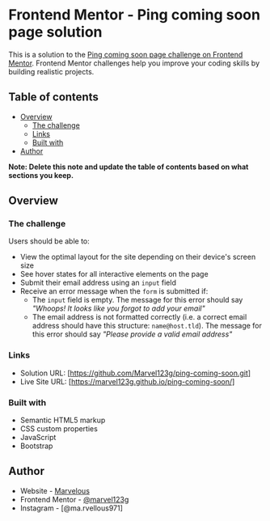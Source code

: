 # Frontend Mentor - Ping coming soon page solution

This is a solution to the [Ping coming soon page challenge on Frontend Mentor](https://www.frontendmentor.io/challenges/ping-single-column-coming-soon-page-5cadd051fec04111f7b848da). Frontend Mentor challenges help you improve your coding skills by building realistic projects. 

## Table of contents

- [Overview](#overview)
  - [The challenge](#the-challenge)
  - [Links](#Links)
  - [Built with](#built-with)
- [Author](#author)

**Note: Delete this note and update the table of contents based on what sections you keep.**

## Overview

### The challenge

Users should be able to:

- View the optimal layout for the site depending on their device's screen size
- See hover states for all interactive elements on the page
- Submit their email address using an `input` field
- Receive an error message when the `form` is submitted if:
	- The `input` field is empty. The message for this error should say *"Whoops! It looks like you forgot to add your email"*
	- The email address is not formatted correctly (i.e. a correct email address should have this structure: `name@host.tld`). The message for this error should say *"Please provide a valid email address"*


### Links

- Solution URL: [https://github.com/Marvel123g/ping-coming-soon.git]
- Live Site URL: [https://marvel123g.github.io/ping-coming-soon/]


### Built with

- Semantic HTML5 markup
- CSS custom properties
- JavaScript
- Bootstrap

## Author

- Website - [Marvelous](https://marvel123g.github.io/ping-coming-soon/)
- Frontend Mentor - [@marvel123g](https://www.frontendmentor.io/profile/Marvel123g)
- Instagram - [@ma.rvellous971]


